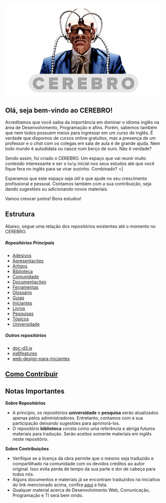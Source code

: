 ![Logo Cerebro](logo-cerebro.jpg "Cerebro")

## Olá, seja bem-vindo ao CEREBRO!

Acreditamos que você saiba da importância em dominar o idioma inglês na área de Desenvolvimento, Programação e afins. Porém, sabemos também que nem todos possuem meios para ingressar em um curso de inglês. É verdade que dispomos de cursos online gratuitos, mas a presença de um professor e o _chat_ com os colegas em sala de aula é de grande ajuda. Nem todo mundo é autodidata ou nasce num berço de ouro. Não é verdade?

Sendo assim, foi criado o CEREBRO. Um espaço que vai reunir muito conteúdo interessante e ser o `help` inicial nos seus estudos até que você fique fera no inglês para se virar sozinho. Combinado? =]

Esperamos que este espaço seja útil e que ajude no seu crescimento profissional e pessoal. Contamos também com a sua contribuição, seja dando sugestões ou adicionando novos materiais.

Vamos crescer juntos! Bons estudos!

## Estrutura

Abaixo, segue uma relação dos repositórios existentes até o momento no CEREBRO.

##### Repositórios Principais

- [Adesivos](https://github.com/cerebrobr/adesivos)
- [Apresentações](https://github.com/cerebrobr/apresentacoes)
- [Artigos](https://github.com/cerebrobr/artigos)
- [Biblioteca](https://github.com/cerebrobr/biblioteca)
- [Comunidade](https://github.com/cerebrobr/comunidade)
- [Documentações](https://github.com/cerebrobr/documentacoes)
- [Ferramentas](https://github.com/cerebrobr/ferramentas)
- [Glossário](https://github.com/cerebrobr/glossario)
- [Guias](https://github.com/cerebrobr/guias)
- [Iniciantes](https://github.com/tableless/iniciantes)
- [Livros](https://github.com/cerebrobr/livros)
- [Pesquisas](https://github.com/cerebrobr/pesquisas)
- [Tópicos](https://github.com/cerebrobr/topicos)
- [Universidade](https://github.com/cerebrobr/universidade)

##### Outros repositórios

- [doc-d3.js](https://github.com/cerebrobr/doc-d3.js)
- [es6features](https://github.com/cerebrobr/es6features)
- [web-design-para-iniciantes](https://github.com/cerebrobr/web-design-para-iniciantes)

## [Como Contribuir](https://github.com/cerebrobr/cerebro/blob/master/CONTRIBUTING.md)

## Notas Importantes

**Sobre Repositórios**

- A princípio, os repositórios **universidade** e **pesquisa** serão atualizados apenas pelos administradores. Entretanto, contamos com a sua participação deixando sugestões para aprimorá-los.
- O repositório **biblioteca** consta como uma referência e abriga futuros materiais para tradução. Serão aceitos somente materiais em _inglês_ neste repositório.

**Sobre Contribuições**

- Verifique se a licença da obra permite que o mesmo seja traduzido e compartilhado na comunidade com os devidos créditos ao autor original. Isso evita perda de tempo da sua parte e dor de cabeça para todos nós.
- Alguns documentos e materiais já se encontram traduzidos na iniciativa do link mencionado acima, confira [aqui](https://github.com/vhf/free-programming-books/blob/master/free-programming-books-pt_BR.md) a lista.
- Qualquer material acerca de Desenvolvimento Web, Comunicação, Programação e TI será bem vindo.
